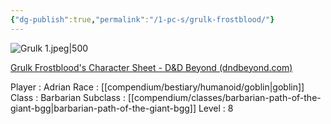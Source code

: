 ```yaml
---
{"dg-publish":true,"permalink":"/1-pc-s/grulk-frostblood/"}
---
```



![Grulk 1.jpeg|500](/img/user/Grulk%201.jpeg)

[Grulk Frostblood's Character Sheet - D&D Beyond (dndbeyond.com)](https://www.dndbeyond.com/characters/130836871)

Player : Adrian
Race : [[compendium/bestiary/humanoid/goblin\|goblin]]
Class : Barbarian
Subclass : [[compendium/classes/barbarian-path-of-the-giant-bgg\|barbarian-path-of-the-giant-bgg]]
Level : 8
